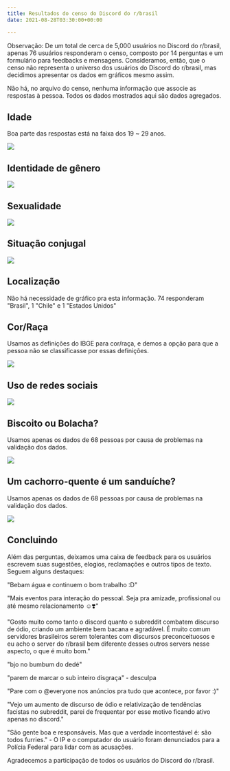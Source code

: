 ```yaml
---
title: Resultados do censo do Discord do r/brasil
date: 2021-08-28T03:30:00+00:00

---
```

Observação: De um total de cerca de 5,000 usuários no Discord do r/brasil, apenas 76 usuários responderam o censo, composto por 14 perguntas e um formulário para feedbacks e mensagens. Consideramos, então, que o censo não representa o universo dos usuários do Discord do r/brasil, mas decidimos apresentar os dados em gráficos mesmo assim.

Não há, no arquivo do censo, nenhuma informação que associe as respostas à pessoa. Todos os dados mostrados aqui são dados agregados.

<!--more-->

## Idade

Boa parte das respostas está na faixa dos 19 \~ 29 anos.

![](/uploads/1-idade.PNG)

## Identidade de gênero

![](/uploads/2-genero.PNG)

## Sexualidade

![](/uploads/3-sexualidade.PNG)

## Situação conjugal

![](/uploads/4-situacao-conjugal.PNG)

## Localização

Não há necessidade de gráfico pra esta informação. 74 responderam "Brasil", 1 "Chile" e 1 "Estados Unidos"

## Cor/Raça

Usamos as definições do IBGE para cor/raça, e demos a opção para que a pessoa não se classificasse por essas definições.

![](/uploads/5-cor-ou-raca.PNG)

## Uso de redes sociais

![](/uploads/6-redes-sociais.PNG)

## Biscoito ou Bolacha?

Usamos apenas os dados de 68 pessoas por causa de problemas na validação dos dados.

![](/uploads/7-biscoito-ou-bolacha.PNG)

## Um cachorro-quente é um sanduíche?

Usamos apenas os dados de 68 pessoas por causa de problemas na validação dos dados.

![](/uploads/8-cachorro-quente.PNG)

## Concluindo

Além das perguntas, deixamos uma caixa de feedback para os usuários escrevem suas sugestões, elogios, reclamações e outros tipos de texto. Seguem alguns destaques:

"Bebam água e continuem o bom trabalho :D"

"Mais eventos para interação do pessoal. Seja pra amizade, profissional ou até mesmo relacionamento ☺️❣️"

"Gosto muito como tanto o discord quanto o subreddit combatem discurso de ódio, criando um ambiente bem bacana e agradável. É muito comum servidores brasileiros serem tolerantes com discursos preconceituosos e eu acho o server do r/brasil bem diferente desses outros servers nesse aspecto, o que é muito bom."

"bjo no bumbum do dedé"

"parem de marcar o sub inteiro disgraça" - desculpa

"Pare com o @everyone nos anúncios pra tudo que acontece, por favor :)"

"Vejo um aumento de discurso de ódio e relativização de tendências facistas no subreddit, parei de frequentar por esse motivo ficando ativo apenas no discord."

"São gente boa e responsáveis. Mas que a verdade incontestável é: são todos furries." - O IP e o computador do usuário foram denunciados para a Polícia Federal para lidar com as acusações.

Agradecemos a participação de todos os usuários do Discord do r/brasil.